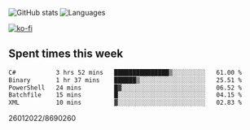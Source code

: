 ![GitHub stats](https://github-readme-stats.vercel.app/api?username=emipa606&theme=github_dark&show_icons=true) 
![Languages](https://github-readme-stats.vercel.app/api/top-langs/?username=emipa606&theme=github_dark&layout=compact)

[![ko-fi](https://ko-fi.com/img/githubbutton_sm.svg)](https://ko-fi.com/G2G55DDYD)

## Spent times this week
<!--START_SECTION:waka-->

```txt
C#           3 hrs 52 mins   ███████████████▒░░░░░░░░░   61.00 %
Binary       1 hr 37 mins    ██████▒░░░░░░░░░░░░░░░░░░   25.51 %
PowerShell   24 mins         █▓░░░░░░░░░░░░░░░░░░░░░░░   06.52 %
Batchfile    15 mins         █░░░░░░░░░░░░░░░░░░░░░░░░   04.15 %
XML          10 mins         ▓░░░░░░░░░░░░░░░░░░░░░░░░   02.83 %
```

<!--END_SECTION:waka-->


26012022/8690260
